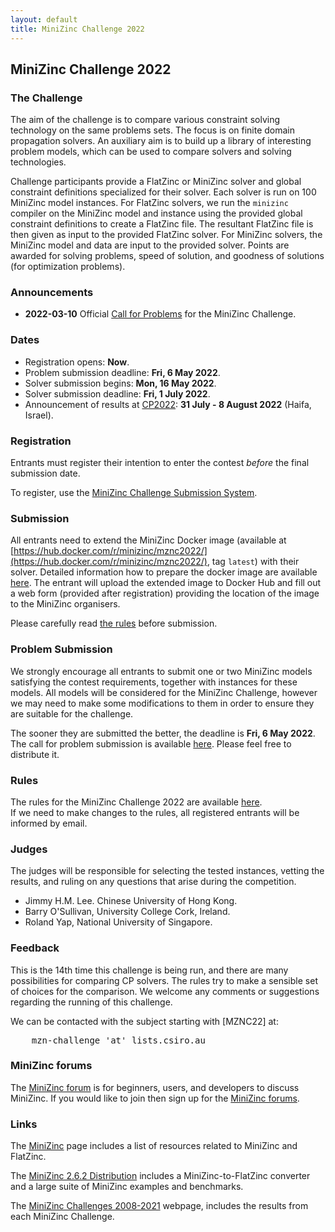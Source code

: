```yaml
---
layout: default
title: MiniZinc Challenge 2022
---
```


## MiniZinc Challenge 2022

### The Challenge

The aim of the challenge is to compare various constraint solving technology on the same  problems
sets. The focus is on finite domain propagation solvers. An auxiliary aim is to build up a library 
of interesting problem models, which can be used to compare solvers and solving technologies.

Challenge participants provide a FlatZinc or MiniZinc solver and global constraint definitions
specialized for their solver. Each solver is run on 100 MiniZinc model instances. For FlatZinc
solvers, we run the `minizinc` compiler on the MiniZinc model and instance using the provided global
constraint definitions to create a FlatZinc file. The resultant FlatZinc file is then given as input
to the provided FlatZinc solver. For MiniZinc solvers, the MiniZinc model and data are input to the
provided solver. Points are awarded for solving problems, speed of solution, and goodness of
solutions (for optimization problems).

### Announcements

*   **2022-03-10** Official [Call for Problems](call_for_problems.html) for the MiniZinc Challenge.

### Dates

*   Registration opens: **Now**.
*   Problem submission deadline: **Fri, 6 May 2022**.
*   Solver submission begins: **Mon, 16 May 2022**.
*   Solver submission deadline: **Fri, 1 July 2022**.
*   Announcement of results at [<abbr>CP2022</abbr>](https://cp2022.a4cp.org): **31 July - 8 August 2022**
    (Haifa, Israel).

### Registration

Entrants must register their intention to enter the contest _before_ the final submission date.

To register, use the [MiniZinc Challenge Submission System](https://challenge.minizinc.org).

### Submission

All entrants need to extend the MiniZinc Docker image (available at 
[https://hub.docker.com/r/minizinc/mznc2022/](https://hub.docker.com/r/minizinc/mznc2022/), tag
`latest`) with their solver. Detailed information how to prepare the docker image are available
[here](docker.html). The entrant will upload the extended image to Docker Hub and fill out a web
form (provided after registration) providing the location of the image to the MiniZinc organisers. 

Please carefully read [the rules](rules2022.html) before submission.

### Problem Submission

We strongly encourage all entrants to submit one or two MiniZinc models satisfying the contest 
requirements, together with instances for these models. All models will be considered for the
MiniZinc Challenge, however we may need to make some modifications to them in order to ensure they
are suitable for the challenge.

The sooner they are submitted the better, the deadline is **Fri, 6 May 2022**. The call for problem
submission is available [here](call_for_problems.html). Please feel free to distribute it. 

### Rules

The rules for the MiniZinc Challenge 2022 are available [here](rules2022.html).  
If we need to make changes to the rules, all registered entrants will be informed by email.

### Judges

The judges will be responsible for selecting the tested instances, vetting the results, and ruling
on any questions that arise during the competition.

*   Jimmy H.M. Lee. Chinese University of Hong Kong.
*   Barry O'Sullivan, University College Cork, Ireland.
*   Roland Yap, National University of Singapore.

### Feedback

This is the 14th time this challenge is being run, and there are many possibilities for comparing CP
solvers. The rules try to make a sensible set of choices for the comparison. We welcome any comments
or suggestions regarding the running of this challenge.

We can be contacted with the subject starting with [MZNC22] at:

<pre>
    <kbd>mzn-challenge</kbd> 'at' <kbd>lists.csiro.au</kbd>
</pre>

### MiniZinc forums

The [MiniZinc forum](../forum) is for beginners, users, and developers to discuss MiniZinc. If you
would like to join then sign up for the [MiniZinc forums](../forum).

### Links

The [MiniZinc](../index.html) page includes a list of resources related to MiniZinc and FlatZinc.

The [MiniZinc 2.6.2 Distribution](../doc-2.6.2/en/index.html) includes a MiniZinc-to-FlatZinc
converter and a large suite of MiniZinc examples and benchmarks.

The [MiniZinc Challenges 2008-2021](../challenge.html) webpage, includes the results from each
MiniZinc Challenge.
